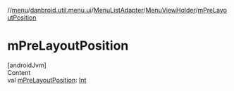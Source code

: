 //[menu](../../../index.md)/[danbroid.util.menu.ui](../../index.md)/[MenuListAdapter](../index.md)/[MenuViewHolder](index.md)/[mPreLayoutPosition](m-pre-layout-position.md)



# mPreLayoutPosition  
[androidJvm]  
Content  
val [mPreLayoutPosition](m-pre-layout-position.md): [Int](https://kotlinlang.org/api/latest/jvm/stdlib/kotlin/-int/index.html)  



